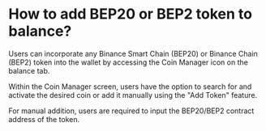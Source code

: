 # How to add BEP20 or BEP2 token to balance? 

Users can incorporate any Binance Smart Chain (BEP20) or Binance Chain (BEP2) token into the wallet by accessing the Coin Manager icon on the balance tab. 

 Within the Coin Manager screen, users have the option to search for and activate the desired coin or add it manually using the "Add Token" feature. 

For manual addition, users are required to input the BEP20/BEP2 contract address of the token.